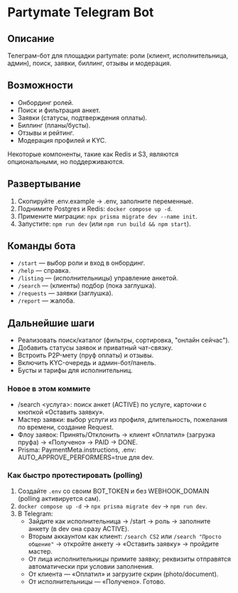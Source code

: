 # Partymate Telegram Bot

## Описание
Телеграм-бот для площадки partymate: роли (клиент, исполнительница, админ), поиск, заявки, биллинг, отзывы и модерация.

## Возможности
- Онбординг ролей.
- Поиск и фильтрация анкет.
- Заявки (статусы, подтверждения оплаты).
- Биллинг (планы/бусты).
- Отзывы и рейтинг.
- Модерация профилей и KYC.

Некоторые компоненты, такие как Redis и S3, являются опциональными, но поддерживаются.

## Развертывание
1. Скопируйте .env.example → .env, заполните переменные.
2. Поднимите Postgres и Redis: `docker compose up -d`.
3. Примените миграции: `npx prisma migrate dev --name init`.
4. Запустите: `npm run dev` (или `npm run build && npm start`).

## Команды бота
- `/start` — выбор роли и вход в онбординг.
- `/help` — справка.
- `/listing` — (исполнительницы) управление анкетой.
- `/search` — (клиенты) подбор (пока заглушка).
- `/requests` — заявки (заглушка).
- `/report` — жалоба.

## Дальнейшие шаги
- Реализовать поиск/каталог (фильтры, сортировка, "онлайн сейчас").
- Добавить статусы заявок и приватный чат-связку.
- Встроить P2P-мету (пруф оплаты) и отзывы.
- Включить KYC-очередь и админ-бот/панель.
- Бусты и тарифы для исполнительниц.

### Новое в этом коммите
- /search <услуга>: поиск анкет (ACTIVE) по услуге, карточки с кнопкой «Оставить заявку».
- Мастер заявки: выбор услуги из профиля, длительность, пожелания по времени, создание Request.
- Флоу заявок: Принять/Отклонить → клиент «Оплатил» (загрузка пруфа) → «Получено» → PAID → DONE.
- Prisma: PaymentMeta.instructions, .env: AUTO_APPROVE_PERFORMERS=true для dev.

### Как быстро протестировать (polling)
1. Создайте `.env` со своим BOT_TOKEN и без WEBHOOK_DOMAIN (polling активируется сам).
2. `docker compose up -d` → `npx prisma migrate dev` → `npm run dev`.
3. В Telegram:
   - Зайдите как исполнительница → /start → роль → заполните анкету (в dev она сразу ACTIVE).
   - Вторым аккаунтом как клиент: `/search CS2` или `/search "Просто общение"` → откройте анкету → «Оставить заявку» → пройдите мастер.
   - От лица исполнительницы примите заявку; реквизиты отправятся автоматически при условии заполнения.
   - От клиента — «Оплатил» и загрузите скрин (photo/document).
   - От исполнительницы — «Получено». Готово.
